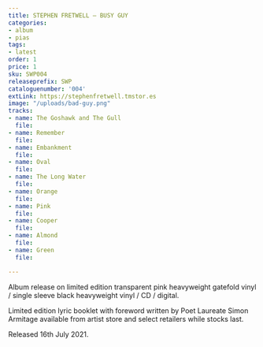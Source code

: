 ```yaml
---
title: STEPHEN FRETWELL – BUSY GUY
categories:
- album
- pias
tags:
- latest
order: 1
price: 1
sku: SWP004
releaseprefix: SWP
cataloguenumber: '004'
extLink: https://stephenfretwell.tmstor.es
image: "/uploads/bad-guy.png"
tracks:
- name: The Goshawk and The Gull
  file: 
- name: Remember
  file: 
- name: Embankment
  file: 
- name: Oval
  file: 
- name: The Long Water
  file: 
- name: Orange
  file: 
- name: Pink
  file: 
- name: Cooper
  file: 
- name: Almond
  file: 
- name: Green
  file: 

---
```


Album release on limited edition transparent pink heavyweight gatefold vinyl / single sleeve black heavyweight vinyl / CD / digital.

Limited edition lyric booklet with foreword written by Poet Laureate Simon Armitage available from artist store and select retailers while stocks last.

Released 16th July 2021.